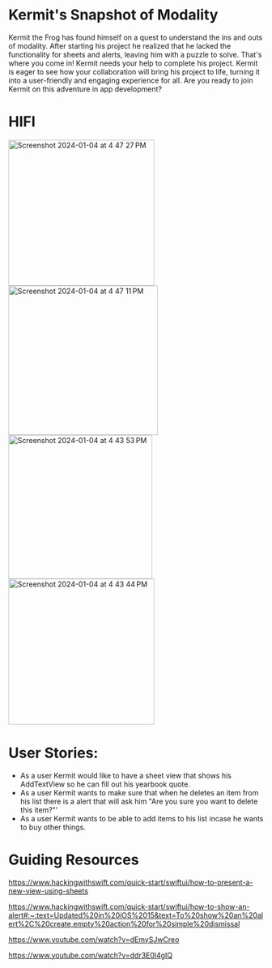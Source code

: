 # Kermit's Snapshot of Modality

Kermit the Frog has found himself on a quest to understand the ins and outs of modality.
After starting his project he realized that he lacked the functionality for sheets and alerts, leaving him with a puzzle to solve. 
That's where you come in! Kermit needs your help to complete his project. Kermit is eager to see how your collaboration will bring his project to life, turning it into a user-friendly and engaging experience for all. 
Are you ready to join Kermit on this adventure in app development?

# HIFI 
<img width="288" alt="Screenshot 2024-01-04 at 4 47 27 PM" src="https://github.com/MariaReyna24/Modality/assets/122468098/5efe4b6b-b152-4089-9ffe-553f73e31618">
<img width="295" alt="Screenshot 2024-01-04 at 4 47 11 PM" src="https://github.com/MariaReyna24/Modality/assets/122468098/714077e1-9d9b-41b5-a450-d47b84f6bc8a">
<img width="284" alt="Screenshot 2024-01-04 at 4 43 53 PM" src="https://github.com/MariaReyna24/Modality/assets/122468098/a784aa34-a393-42f1-9b86-53471a2cade3">
<img width="288" alt="Screenshot 2024-01-04 at 4 43 44 PM" src="https://github.com/MariaReyna24/Modality/assets/122468098/ffd3aa01-8589-4604-ae8c-4f74cf314aa4">

# User Stories: 

- As a user Kermit would like to have a sheet view that shows his AddTextView so he can fill out his yearbook quote.
- As a user Kermit wants to make sure that when he deletes an item from his list there is a alert that will ask him "Are you sure you want to delete this item?"'
- As a user Kermit wants to be able to add items to his list incase he wants to buy other things.

# Guiding Resources
https://www.hackingwithswift.com/quick-start/swiftui/how-to-present-a-new-view-using-sheets

https://www.hackingwithswift.com/quick-start/swiftui/how-to-show-an-alert#:~:text=Updated%20in%20iOS%2015&text=To%20show%20an%20alert%2C%20create,empty%20action%20for%20simple%20dismissal

https://www.youtube.com/watch?v=dEmySJwCreo

https://www.youtube.com/watch?v=ddr3E0l4gIQ
